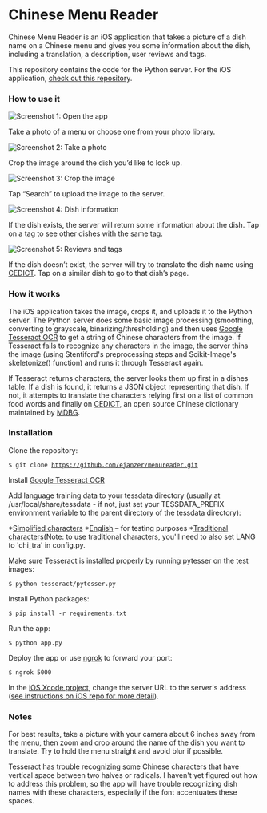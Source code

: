 # Chinese Menu Reader

Chinese Menu Reader is an iOS application that takes a picture of a dish name on a Chinese menu and gives you some information about the dish, including a translation, a description, user reviews and tags.

This repository contains the code for the Python server. For the iOS application, [check out this repository](https://github.com/ejanzer/menureader_ios).

### How to use it
![Screenshot 1: Open the app](https://raw.githubusercontent.com/ejanzer/menureader/master/screenshots/app1.jpg)

Take a photo of a menu or choose one from your photo library.

![Screenshot 2: Take a photo](https://raw.githubusercontent.com/ejanzer/menureader/master/screenshots/app2.jpg)

Crop the image around the dish you’d like to look up.

![Screenshot 3: Crop the image](https://raw.githubusercontent.com/ejanzer/menureader/master/screenshots/app3.jpg)

Tap “Search” to upload the image to the server.

![Screenshot 4: Dish information](https://raw.githubusercontent.com/ejanzer/menureader/master/screenshots/app4.jpg)

If the dish exists, the server will return some information about the dish. Tap on a tag to see other dishes with the same tag.

![Screenshot 5: Reviews and tags](https://raw.githubusercontent.com/ejanzer/menureader/master/screenshots/app5.jpg)

If the dish doesn’t exist, the server will try to translate the dish name using [CEDICT](http://cc-cedict.org/wiki/). Tap on a similar dish to go to that dish’s page.

### How it works

The iOS application takes the image, crops it, and uploads it to the Python server. The Python server does some basic image processing (smoothing, converting to grayscale, binarizing/thresholding) and then uses [Google Tesseract OCR](https://code.google.com/p/tesseract-ocr/) to get a string of Chinese characters from the image. If Tesseract fails to recognize any characters in the image, the server thins the image (using Stentiford's preprocessing steps and Scikit-Image's skeletonize() function) and runs it through Tesseract again. 

If Tesseract returns characters, the server looks them up first in a dishes table. If a dish is found, it returns a JSON object representing that dish. If not, it attempts to translate the characters relying first on a list of common food words and finally on [CEDICT](http://cc-cedict.org/wiki/), an open source Chinese dictionary maintained by [MDBG](http://www.mdbg.net/).

### Installation

Clone the repository:

<code>$ git clone https://github.com/ejanzer/menureader.git</code>

Install [Google Tesseract OCR](https://code.google.com/p/tesseract-ocr/)

Add language training data to your tessdata directory (usually at /usr/local/share/tessdata - if not, just set your TESSDATA_PREFIX environment variable to the parent directory of the tessdata directory):

*[Simplified characters](https://tesseract-ocr.googlecode.com/files/chi_sim.traineddata.gz)
*[English](https://tesseract-ocr.googlecode.com/files/tesseract-ocr-3.02.eng.tar.gz) – for testing purposes
*[Traditional characters](https://tesseract-ocr.googlecode.com/files/chi_tra.traineddata.gz)(Note: to use traditional characters, you'll need to also set LANG to 'chi_tra' in config.py.

Make sure Tesseract is installed properly by running pytesser on the test images:

<code>$ python tesseract/pytesser.py</code>

Install Python packages:

<code>$ pip install -r requirements.txt</code>

Run the app:

<code>$ python app.py</code>

Deploy the app or use [ngrok](https://ngrok.com/) to forward your port:

<code>$ ngrok 5000</code>

In the [iOS Xcode project](https://github.com/ejanzer/menureader_ios), change the server URL to the server's address ([see instructions on iOS repo for more detail](https://github.com/ejanzer/menureader_ios)).

### Notes

For best results, take a picture with your camera about 6 inches away from the menu, then zoom and crop around the name of the dish you want to translate. Try to hold the menu straight and avoid blur if possible.

Tesseract has trouble recognizing some Chinese characters that have vertical space between two halves or radicals. I haven't yet figured out how to address this problem, so the app will have trouble recognizing dish names with these characters, especially if the font accentuates these spaces.


